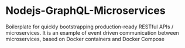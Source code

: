 # Nodejs-GraphQL-Microservices
Boilerplate for quickly bootstrapping production-ready RESTful APIs / microservices. It is an example of event driven communication between microservices, based on Docker containers and Docker Compose
